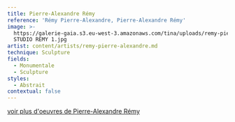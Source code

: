 ```yaml
---
title: Pierre-Alexandre Rémy
reference: 'Rémy Pierre-Alexandre, Pierre-Alexandre Rémy'
image: >-
  https://galerie-gaia.s3.eu-west-3.amazonaws.com/tina/uploads/remy-pierre-alexandre/GAIA
  STUDIO REMY 1.jpg
artist: content/artists/remy-pierre-alexandre.md
technique: Sculpture
fields:
  - Monumentale
  - Sculpture
styles:
  - Abstrait
contextual: false
---
```


[voir plus d'oeuvres de Pierre-Alexandre Rémy](https://www.galeriegaia.fr/artists/remy-pierre-alexandre "Pierre-Alexandre Rémy")

